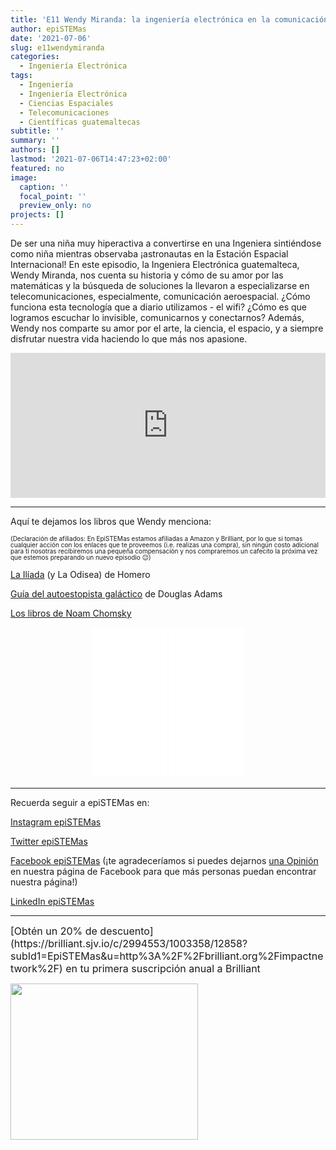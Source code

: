 ```yaml
---
title: 'E11 Wendy Miranda: la ingeniería electrónica en la comunicación espacial'
author: epiSTEMas
date: '2021-07-06'
slug: e11wendymiranda
categories:
  - Ingeniería Electrónica
tags:
  - Ingeniería
  - Ingeniería Electrónica
  - Ciencias Espaciales
  - Telecomunicaciones
  - Científicas guatemaltecas
subtitle: ''
summary: ''
authors: []
lastmod: '2021-07-06T14:47:23+02:00'
featured: no
image:
  caption: ''
  focal_point: ''
  preview_only: no
projects: []
---
```


De ser una niña muy hiperactiva a convertirse en una Ingeniera sintiéndose como niña mientras observaba ¡astronautas en la Estación Espacial Internacional! En este episodio, la Ingeniera Electrónica guatemalteca, Wendy Miranda, nos cuenta su historia y cómo de su amor por las matemáticas y la búsqueda de soluciones la llevaron a especializarse en telecomunicaciones, especialmente, comunicación aeroespacial. ¿Cómo funciona esta tecnología que a diario utilizamos - el wifi? ¿Cómo es que logramos escuchar lo invisible, comunicarnos y conectarnos? Además, Wendy nos comparte su amor por el arte, la ciencia, el espacio, y a siempre disfrutar nuestra vida haciendo lo que más nos apasione. 

<iframe src="https://open.spotify.com/embed/episode/3wkItlBrKEfAAk8pK267J4" width="100%" height="232" frameBorder="0" allowtransparency="true" allow="encrypted-media"></iframe>

- - - - -

Aquí te dejamos los libros que Wendy menciona:

<font size = 1.5> <p style = "line-height:1"> 
(Declaración de afiliados: En EpiSTEMas estamos afiliadas a Amazon y Brilliant, por lo que si tomas cualquier acción con los enlaces que te proveemos (i.e. realizas una compra), sin ningún costo adicional para tí nosotras recibiremos una pequeña compensación y nos compraremos un cafecito la próxima vez que estemos preparando un nuevo episodio 😉) 
</font> </p>


[La Ilíada](https://amzn.to/3Om5KkE) (y La Odisea) de Homero    


[Guía del autoestopista galáctico](https://amzn.to/3OdKihE)  de Douglas Adams    


[Los libros de Noam Chomsky](https://amzn.to/3ndA58Z)    


<center>
<iframe sandbox="allow-popups allow-scripts allow-modals allow-forms allow-same-origin" style="width:120px;height:240px;" marginwidth="0" marginheight="0" scrolling="no" frameborder="0" src="//ws-na.amazon-adsystem.com/widgets/q?ServiceVersion=20070822&OneJS=1&Operation=GetAdHtml&MarketPlace=US&source=ss&ref=as_ss_li_til&ad_type=product_link&tracking_id=braeunerd04-20&language=de_DE&marketplace=amazon&region=US&placement=B00DHVEJT2&asins=B00DHVEJT2&linkId=c1ff02a8deb370edb9ab7aa541e95c00&show_border=true&link_opens_in_new_window=true"></iframe>

<iframe sandbox="allow-popups allow-scripts allow-modals allow-forms allow-same-origin" style="width:120px;height:240px;" marginwidth="0" marginheight="0" scrolling="no" frameborder="0" src="//ws-na.amazon-adsystem.com/widgets/q?ServiceVersion=20070822&OneJS=1&Operation=GetAdHtml&MarketPlace=US&source=ss&ref=as_ss_li_til&ad_type=product_link&tracking_id=braeunerd04-20&language=de_DE&marketplace=amazon&region=US&placement=B01NCE6KOH&asins=B01NCE6KOH&linkId=4566cdcb21f4b71eb4d5620432242b63&show_border=true&link_opens_in_new_window=true"></iframe>
</center>




- - - - -

Recuerda seguir a epiSTEMas en:

[Instagram epiSTEMas](https://www.instagram.com/epistemas/)  

[Twitter epiSTEMas](https://twitter.com/epiSTEMas_Pod)

[Facebook epiSTEMas](https://www.facebook.com/epiSTEMasPod) (¡te agradeceríamos si puedes dejarnos [una Opinión](https://www.facebook.com/epiSTEMasPod/reviews/) en nuestra página de Facebook para que más personas puedan encontrar nuestra página!)

[LinkedIn epiSTEMas](https://www.linkedin.com/company/epistemas-podcast/)


- - - - -

<font size="3"> 
[Obtén un 20% de descuento](https://brilliant.sjv.io/c/2994553/1003358/12858?subId1=EpiSTEMas&u=http%3A%2F%2Fbrilliant.org%2Fimpactnetwork%2F) en tu primera suscripción anual a Brilliant </font>


<a href="https://brilliant.sjv.io/c/2994553/1003364/12858?subId1=epiSTEMas&u=http%3A%2F%2Fbrilliant.org%2Fimpactnetwork%2F%3Firclickid%3D%7Bclickid%7D%26utm_medium%3Daffiliates%26utm_campaign%3D%7Birpid%7D%26utm_source%3D%7Bmp_value1%7D%26utm_content%3D%7Btimestamp%7D_%7Biradtype%7D_%7Biradname%7D%26utm_term%3D%7Bmp_value2%7D" target="_top" id="1003364"><img src="//a.impactradius-go.com/display-ad/12858-1003364" border="0" alt="" width="300" height="250"/></a><img height="0" width="0" src="https://imp.pxf.io/i/2994553/1003364/12858?subId1=epiSTEMas" style="position:absolute;visibility:hidden;" border="1" />
